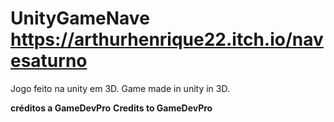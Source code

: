 # UnityGameNave https://arthurhenrique22.itch.io/navesaturno

Jogo feito na unity em 3D.
Game made in unity in 3D.

**créditos a GameDevPro**
**Credits to GameDevPro**
